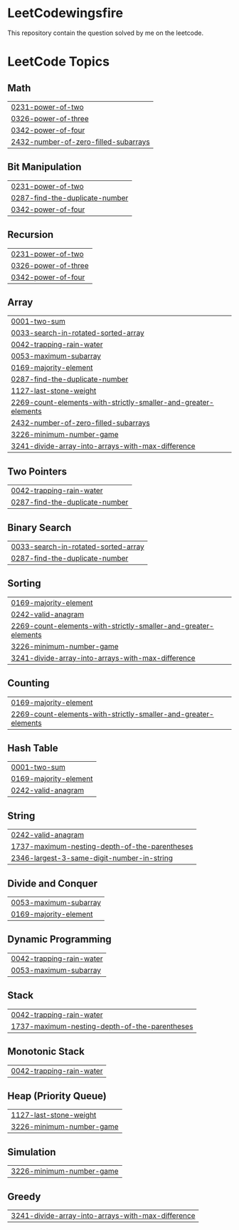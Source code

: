 # LeetCodewingsfire
This repository contain the question solved by me on the leetcode.

<!---LeetCode Topics Start-->
# LeetCode Topics
## Math
|  |
| ------- |
| [0231-power-of-two](https://github.com/2022bit002/LeetCodewingsfire/tree/master/0231-power-of-two) |
| [0326-power-of-three](https://github.com/2022bit002/LeetCodewingsfire/tree/master/0326-power-of-three) |
| [0342-power-of-four](https://github.com/2022bit002/LeetCodewingsfire/tree/master/0342-power-of-four) |
| [2432-number-of-zero-filled-subarrays](https://github.com/2022bit002/LeetCodewingsfire/tree/master/2432-number-of-zero-filled-subarrays) |
## Bit Manipulation
|  |
| ------- |
| [0231-power-of-two](https://github.com/2022bit002/LeetCodewingsfire/tree/master/0231-power-of-two) |
| [0287-find-the-duplicate-number](https://github.com/2022bit002/LeetCodewingsfire/tree/master/0287-find-the-duplicate-number) |
| [0342-power-of-four](https://github.com/2022bit002/LeetCodewingsfire/tree/master/0342-power-of-four) |
## Recursion
|  |
| ------- |
| [0231-power-of-two](https://github.com/2022bit002/LeetCodewingsfire/tree/master/0231-power-of-two) |
| [0326-power-of-three](https://github.com/2022bit002/LeetCodewingsfire/tree/master/0326-power-of-three) |
| [0342-power-of-four](https://github.com/2022bit002/LeetCodewingsfire/tree/master/0342-power-of-four) |
## Array
|  |
| ------- |
| [0001-two-sum](https://github.com/2022bit002/LeetCodewingsfire/tree/master/0001-two-sum) |
| [0033-search-in-rotated-sorted-array](https://github.com/2022bit002/LeetCodewingsfire/tree/master/0033-search-in-rotated-sorted-array) |
| [0042-trapping-rain-water](https://github.com/2022bit002/LeetCodewingsfire/tree/master/0042-trapping-rain-water) |
| [0053-maximum-subarray](https://github.com/2022bit002/LeetCodewingsfire/tree/master/0053-maximum-subarray) |
| [0169-majority-element](https://github.com/2022bit002/LeetCodewingsfire/tree/master/0169-majority-element) |
| [0287-find-the-duplicate-number](https://github.com/2022bit002/LeetCodewingsfire/tree/master/0287-find-the-duplicate-number) |
| [1127-last-stone-weight](https://github.com/2022bit002/LeetCodewingsfire/tree/master/1127-last-stone-weight) |
| [2269-count-elements-with-strictly-smaller-and-greater-elements](https://github.com/2022bit002/LeetCodewingsfire/tree/master/2269-count-elements-with-strictly-smaller-and-greater-elements) |
| [2432-number-of-zero-filled-subarrays](https://github.com/2022bit002/LeetCodewingsfire/tree/master/2432-number-of-zero-filled-subarrays) |
| [3226-minimum-number-game](https://github.com/2022bit002/LeetCodewingsfire/tree/master/3226-minimum-number-game) |
| [3241-divide-array-into-arrays-with-max-difference](https://github.com/2022bit002/LeetCodewingsfire/tree/master/3241-divide-array-into-arrays-with-max-difference) |
## Two Pointers
|  |
| ------- |
| [0042-trapping-rain-water](https://github.com/2022bit002/LeetCodewingsfire/tree/master/0042-trapping-rain-water) |
| [0287-find-the-duplicate-number](https://github.com/2022bit002/LeetCodewingsfire/tree/master/0287-find-the-duplicate-number) |
## Binary Search
|  |
| ------- |
| [0033-search-in-rotated-sorted-array](https://github.com/2022bit002/LeetCodewingsfire/tree/master/0033-search-in-rotated-sorted-array) |
| [0287-find-the-duplicate-number](https://github.com/2022bit002/LeetCodewingsfire/tree/master/0287-find-the-duplicate-number) |
## Sorting
|  |
| ------- |
| [0169-majority-element](https://github.com/2022bit002/LeetCodewingsfire/tree/master/0169-majority-element) |
| [0242-valid-anagram](https://github.com/2022bit002/LeetCodewingsfire/tree/master/0242-valid-anagram) |
| [2269-count-elements-with-strictly-smaller-and-greater-elements](https://github.com/2022bit002/LeetCodewingsfire/tree/master/2269-count-elements-with-strictly-smaller-and-greater-elements) |
| [3226-minimum-number-game](https://github.com/2022bit002/LeetCodewingsfire/tree/master/3226-minimum-number-game) |
| [3241-divide-array-into-arrays-with-max-difference](https://github.com/2022bit002/LeetCodewingsfire/tree/master/3241-divide-array-into-arrays-with-max-difference) |
## Counting
|  |
| ------- |
| [0169-majority-element](https://github.com/2022bit002/LeetCodewingsfire/tree/master/0169-majority-element) |
| [2269-count-elements-with-strictly-smaller-and-greater-elements](https://github.com/2022bit002/LeetCodewingsfire/tree/master/2269-count-elements-with-strictly-smaller-and-greater-elements) |
## Hash Table
|  |
| ------- |
| [0001-two-sum](https://github.com/2022bit002/LeetCodewingsfire/tree/master/0001-two-sum) |
| [0169-majority-element](https://github.com/2022bit002/LeetCodewingsfire/tree/master/0169-majority-element) |
| [0242-valid-anagram](https://github.com/2022bit002/LeetCodewingsfire/tree/master/0242-valid-anagram) |
## String
|  |
| ------- |
| [0242-valid-anagram](https://github.com/2022bit002/LeetCodewingsfire/tree/master/0242-valid-anagram) |
| [1737-maximum-nesting-depth-of-the-parentheses](https://github.com/2022bit002/LeetCodewingsfire/tree/master/1737-maximum-nesting-depth-of-the-parentheses) |
| [2346-largest-3-same-digit-number-in-string](https://github.com/2022bit002/LeetCodewingsfire/tree/master/2346-largest-3-same-digit-number-in-string) |
## Divide and Conquer
|  |
| ------- |
| [0053-maximum-subarray](https://github.com/2022bit002/LeetCodewingsfire/tree/master/0053-maximum-subarray) |
| [0169-majority-element](https://github.com/2022bit002/LeetCodewingsfire/tree/master/0169-majority-element) |
## Dynamic Programming
|  |
| ------- |
| [0042-trapping-rain-water](https://github.com/2022bit002/LeetCodewingsfire/tree/master/0042-trapping-rain-water) |
| [0053-maximum-subarray](https://github.com/2022bit002/LeetCodewingsfire/tree/master/0053-maximum-subarray) |
## Stack
|  |
| ------- |
| [0042-trapping-rain-water](https://github.com/2022bit002/LeetCodewingsfire/tree/master/0042-trapping-rain-water) |
| [1737-maximum-nesting-depth-of-the-parentheses](https://github.com/2022bit002/LeetCodewingsfire/tree/master/1737-maximum-nesting-depth-of-the-parentheses) |
## Monotonic Stack
|  |
| ------- |
| [0042-trapping-rain-water](https://github.com/2022bit002/LeetCodewingsfire/tree/master/0042-trapping-rain-water) |
## Heap (Priority Queue)
|  |
| ------- |
| [1127-last-stone-weight](https://github.com/2022bit002/LeetCodewingsfire/tree/master/1127-last-stone-weight) |
| [3226-minimum-number-game](https://github.com/2022bit002/LeetCodewingsfire/tree/master/3226-minimum-number-game) |
## Simulation
|  |
| ------- |
| [3226-minimum-number-game](https://github.com/2022bit002/LeetCodewingsfire/tree/master/3226-minimum-number-game) |
## Greedy
|  |
| ------- |
| [3241-divide-array-into-arrays-with-max-difference](https://github.com/2022bit002/LeetCodewingsfire/tree/master/3241-divide-array-into-arrays-with-max-difference) |
<!---LeetCode Topics End-->